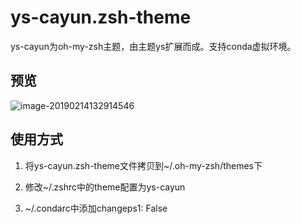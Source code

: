 # ys-cayun.zsh-theme
ys-cayun为oh-my-zsh主题，由主题ys扩展而成。支持conda虚拟环境。

## 预览

![image-20190214132914546](https://img.cayun.me/2019-02-14-052914.png)

## 使用方式

1. 将ys-cayun.zsh-theme文件拷贝到~/.oh-my-zsh/themes下

2. 修改~/.zshrc中的theme配置为ys-cayun

3. ~/.condarc中添加changeps1: False

